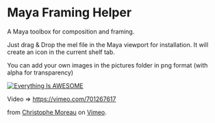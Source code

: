 # Maya Framing Helper
 A Maya toolbox for composition and framing.

Just drag & Drop the mel file in the Maya viewport for installation. It will create an icon in the current shelf tab.

You can add your own images in the pictures folder in png format (with alpha for transparency)

[![Everything Is AWESOME](https://i.ibb.co/GVFVyqC/Maya-Framing-Assistant.jpg)](https://vimeo.com/701267617 "Maya Framing Assitant - Click to Watch!")

Video => https://vimeo.com/701267617

<p>from <a href="https://vimeo.com/user7741755">Christophe Moreau</a> on <a href="https://vimeo.com">Vimeo</a>.</p>
